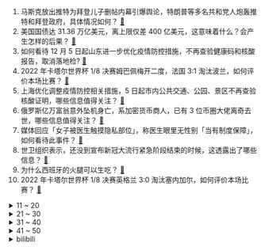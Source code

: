 1. 马斯克放出推特为拜登儿子删帖内幕引爆舆论，特朗普等多名共和党人炮轰推特和拜登政府，具体情况如何？ [:link:](https://www.zhihu.com/question/570333472)
2. 美国国债达 31.36 万亿美元，离上限仅差 400 亿美元，这意味着什么？会产生怎样的后果？ [:link:](https://www.zhihu.com/question/570347728)
3. 如何看待 12 月 5 日起山东进一步优化疫情防控措施，不再查验健康码和核酸报告，取消落地检? [:link:](https://www.zhihu.com/question/570396698)
4. 2022 年卡塔尔世界杯 1/8 决赛姆巴佩梅开二度，法国 3:1 淘汰波兰，如何评价本场比赛？ [:link:](https://www.zhihu.com/question/570390361)
5. 上海优化调整疫情防控相关措施，5 日起市内公共交通、公园、景区不再查验核酸证明，哪些信息值得关注？ [:link:](https://www.zhihu.com/question/570354004)
6. 俄罗斯亿万富翁意外坠机身亡，系加密货币商人，已有 3 位币圈大佬离奇去世，哪些信息值得关注？ [:link:](https://www.zhihu.com/question/569825450)
7. 媒体回应「女子被医生触摸隐私部位」，称医生眼里无性别「当有制度保障」，如何看待此事件？ [:link:](https://www.zhihu.com/question/569967703)
8. 世卫组织表示，还没到宣布新冠大流行紧急阶段结束的时候，这透露出了哪些信息？ [:link:](https://www.zhihu.com/question/570329476)
9. 为什么西班牙的火腿可以生吃？ [:link:](https://www.zhihu.com/question/568579345)
10. 2022 年卡塔尔世界杯 1/8 决赛英格兰 3:0 淘汰塞内加尔，如何评价本场比赛？ [:link:](https://www.zhihu.com/question/570390447)
<details>
<summary>11 ~ 20</summary>

11. 为什么围棋第一步不能下在天元？ [:link:](https://www.zhihu.com/question/561552405)
12. 《柳叶刀》对曹彬、张定宇论文发布关注声明称「将进一步调查数据错误」，具体情况如何？哪些信息值得关注？ [:link:](https://www.zhihu.com/question/570287099)
13. 浙江杭州、宁波等多地优化调整防疫措施，不再开展常态化核酸检测，将带来哪些影响？ [:link:](https://www.zhihu.com/question/570413276)
14. 感染新冠病毒是一种怎样的体验？有人能说说你们经历了什么吗？ [:link:](https://www.zhihu.com/question/510351643)
15. 神舟十四号载人飞船返回舱在东风着陆场成功着陆，飞行任务取得圆满成功，如何评价这次任务的意义？ [:link:](https://www.zhihu.com/question/570226294)
16. 美国家情报总监称「俄乌冲突将在未来数月内放缓」，哪些信息值得关注？ [:link:](https://www.zhihu.com/question/570331295)
17. 专家表示新冠回归乙类管理条件渐趋成熟，如何看待这一观点？如果由甲类变为乙类在疫情防控上有何区别？ [:link:](https://www.zhihu.com/question/570378623)
18. FTX 创始人亮相，身家曾达 260 亿美元，现仅剩十万美元存款，对爆雷一问三不知，哪些信息值得关注？ [:link:](https://www.zhihu.com/question/569988836)
19. 个人养老金有必要买吗？ [:link:](https://www.zhihu.com/question/568974391)
20. 在特别黑暗的中世纪的欧洲，为什么就能拥有着八十多所的大学？ [:link:](https://www.zhihu.com/question/297128262)
</details>
<details>
<summary>21 ~ 30</summary>

21. 高福表示未来疫情防控的目标将强调「清病不清毒」，如何理解这一观点？ [:link:](https://www.zhihu.com/question/570387595)
22. 生完孩子后上班和带娃如何抉择？ [:link:](https://www.zhihu.com/question/568096101)
23. 为什么孩子要做家务？ [:link:](https://www.zhihu.com/question/569502443)
24. 你小时候冬天有多冷？ [:link:](https://www.zhihu.com/question/569525053)
25. 男子 90 万年薪上班太无聊起诉公司，每天上班看报散步摸鱼，如何看待此事件？ [:link:](https://www.zhihu.com/question/570143745)
26. 幼儿园的美术活动中，老师布置任务让画秋天，孩子却画了雪人，怎样让孩子对季节有明确认知？ [:link:](https://www.zhihu.com/question/565432421)
27. 辽宁锦州发布「放弃努力太可惜」公告 14 小时后宣布「解封」，哪些信息值得关注？ [:link:](https://www.zhihu.com/question/570243426)
28. 为什么像《冰与火之歌》，和《魔戒》这类魔幻题材小说得不了诺贝尔文学奖? [:link:](https://www.zhihu.com/question/570212908)
29. 《三体》中韦德的威慑度为100%是不是太过绝对了？ [:link:](https://www.zhihu.com/question/435944781)
30. 外媒报道球王贝利放弃化疗转入临终病房，目前情况如何？你对贝利有哪些深刻印象？巅峰时代的他有多强？ [:link:](https://www.zhihu.com/question/570298623)
</details>
<details>
<summary>31 ~ 40</summary>

31. 胡锡进评「仍在查核酸但大量核酸点先撤了，这样的政策打架要不得」，如何看待这一现象？ [:link:](https://www.zhihu.com/question/570290298)
32. 一个人不会管理自己情绪的真正原因是什么? [:link:](https://www.zhihu.com/question/352862607)
33. 法院回应「儿子 1 家强占房屋父母被迫住养老院」，称其属非法侵占， 7 日内搬离，如何看待此事件？ [:link:](https://www.zhihu.com/question/569974701)
34. 浙江三名高中生在国际核心期刊发文，把「人在循环」引入结构预测，提升票房预测准确度，如何评价这一成果？ [:link:](https://www.zhihu.com/question/570249635)
35. 多国提出派航天员参与中国空间站任务，对此你有何想法？ [:link:](https://www.zhihu.com/question/570303356)
36. 美前官员称「别预想『中国会崩溃』，应接受美中共存现实」，如何评价此言论？ [:link:](https://www.zhihu.com/question/570330706)
37. 苏联没看出来「星球大战计划」是假的，为什么就一定能看出来登月是真的呢? [:link:](https://www.zhihu.com/question/569343143)
38. 立陶宛三军司令称，驻立美军已从对俄威慑转变为战备状态，这一状态将持续到 2025 年，释放了哪些信息？ [:link:](https://www.zhihu.com/question/570278102)
39. 神舟十四号三名航天员顺利出舱，身体状况良好，你对他们有哪些祝福？返回地面后航天员身体会经受怎样的考验？ [:link:](https://www.zhihu.com/question/570228451)
40. 世界杯 1/4 决赛英格兰大战法国，谁更有实力晋级 4 强？ [:link:](https://www.zhihu.com/question/570412011)
</details>
<details>
<summary>41 ~ 50</summary>

41. 本届世界杯六支亚足联球队破多项纪录，日韩的把球员送出去，把教练请进来的「留洋+青训」模式有何特别之处？ [:link:](https://www.zhihu.com/question/570275543)
42. 你吃过最好吃的烧烤是什么？ [:link:](https://www.zhihu.com/question/350974058)
43. 如何评价 2022 ICPC 杭州站？ [:link:](https://www.zhihu.com/question/569342284)
44. 考研小白，该怎么准备24考研？ [:link:](https://www.zhihu.com/question/548919899)
45. 冬天天气冷，孩子不爱出门不爱动怎么办？有哪些可以在室内进行的运动游戏吗？ [:link:](https://www.zhihu.com/question/565187026)
46. 梅西千场破门助阿根廷晋级卡塔尔世界杯 8 强，如何评价梅西本场比赛的表现？ [:link:](https://www.zhihu.com/question/570320479)
47. 俄官员称「对俄石油限价将危害欧盟能源安全」，具体危害有哪些？会产生哪些影响？ [:link:](https://www.zhihu.com/question/570331248)
48. 编曲如何用较少的乐器编写出丰满的听感？ [:link:](https://www.zhihu.com/question/568847851)
49. 有哪些小渔村/小镇可以满足「在海边生活的所有幻想」？ [:link:](https://www.zhihu.com/question/569398846)
50. 国产的人体工学椅有哪些质量好的品牌？ [:link:](https://www.zhihu.com/question/23600140)
</details><details>
<summary>bilibili</summary>

1. 一位粉丝想看到自己奔跑的样子 [:link:](//www.bilibili.com/video/BV1ED4y1Y7dc)
2. 风雨夜深人散尽，孤灯犹唤卖汤圆。夜夜除非，好酒留人醉。还原古画会滚的灯笼《滚灯》 [:link:](//www.bilibili.com/video/BV1MG411T7AV)
3. 羊村（3） [:link:](//www.bilibili.com/video/BV1Y44y1Q7BL)
4. 《原神》流浪者角色PV——「灰烬」 [:link:](//www.bilibili.com/video/BV1J24y1k7Ky)
5. 苦难是把磨刀石，你终将被打磨得锋利无比 [:link:](//www.bilibili.com/video/BV1r841157L2)
6. 耗时278天！这个视频是我们全部的青春！！！ [:link:](//www.bilibili.com/video/BV1584y167sD)
7. 卡扎菲的野望在哪里？【奇葩小国43】 [:link:](//www.bilibili.com/video/BV1sP4y197HU)
8. 历时9个月！我和影视飓风的圆梦之行 [:link:](//www.bilibili.com/video/BV1B14y1E7pz)
9. 火柴人 VS 我的世界系列第三十集 国王（The King） [:link:](//www.bilibili.com/video/BV1Jv4y1o7fU)
10. 为什么《星际穿越》的配乐，你一听就想哭？【银屏系】丨机核 [:link:](//www.bilibili.com/video/BV1524y1k787)
<details>
<summary>11 ~ 20</summary>

11. 汪？ [:link:](//www.bilibili.com/video/BV1M84y167Yy)
12. 伟大的骗子（分享一个奇怪的故事） [:link:](//www.bilibili.com/video/BV1G14y1J7Dh)
13. 你账号里的硬币值多少钱？ [:link:](//www.bilibili.com/video/BV1Z44y1U7eq)
14. 【世界杯/拟人】如果参赛国变成emoji美少女？ [:link:](//www.bilibili.com/video/BV1Jg411H7K5)
15. 想了解一下我就进来看，觉得耐心看完的人很温柔！ [:link:](//www.bilibili.com/video/BV1eG411u75w)
16. 【水果猎人】讲水果为什么一定要用拉丁学名？ [:link:](//www.bilibili.com/video/BV1m44y1D71k)
17. 球  王  姬  王 [:link:](//www.bilibili.com/video/BV1VP4y197si)
18. 最后的战斗！对决方腊！忠义的代价是？《水浒传》P49 [:link:](//www.bilibili.com/video/BV1Ye411N7eg)
19. 这操作也太离谱了！！ [:link:](//www.bilibili.com/video/BV18G4y1R7Nc)
20. 妹妹篡位成功，这个帐号归我啦，拿来吧你！！ [:link:](//www.bilibili.com/video/BV1tM41167EH)
</details>
<details>
<summary>21 ~ 30</summary>

21. 医生一眼就看出了我的问题 [:link:](//www.bilibili.com/video/BV1P24y1k7XT)
22. 「小泽」我感染了新冠病毒。 [:link:](//www.bilibili.com/video/BV1ZG4y1G7sF)
23. 【鉴定热门】某千万级食品安全科普up连黄豆芽和绿豆芽都不认识？信口科普第一人？ [:link:](//www.bilibili.com/video/BV1YP4y197QP)
24. 芬兰家人被啤酒鱼惊艳到抱盆喝汤！为了客家三酿疯狂抢起来！侄女恋情再遇轮番攻势！生日庆祝感动哭！ [:link:](//www.bilibili.com/video/BV1cR4y117kW)
25. 因装修低价出大量闲置，坐等有缘人！ [:link:](//www.bilibili.com/video/BV1UW4y1p7Bc)
26. 康师傅看了想打人！只是多了亿点点牛肉…… [:link:](//www.bilibili.com/video/BV1s44y1Q7sq)
27. 波 奇 米 亚 狂 想 曲 [:link:](//www.bilibili.com/video/BV13v4y1o7PJ)
28. 林家有女初长成  力拔山兮气盖世 [:link:](//www.bilibili.com/video/BV12K411R7mS)
29. 开局氪7000块！从肝开始的阴阳师，想成为大佬的第一天#1 [:link:](//www.bilibili.com/video/BV1Lg411H7f5)
30. 花费3000元爆肝10小时！我做出了比原版还贵的扑克牌！ [:link:](//www.bilibili.com/video/BV1fG4y1G7Bb)
</details>
<details>
<summary>31 ~ 40</summary>

31. 原来是小憋山 [:link:](//www.bilibili.com/video/BV1J24y1k76b)
32. 汽 车 人 征 兵 宣 传 [:link:](//www.bilibili.com/video/BV1oK411R77m)
33. 我的霸总团长？张翰演的抗日神剧有多雷人？看完哈哈哈哈 [:link:](//www.bilibili.com/video/BV1j24y1k7L3)
34. 论：和猫住是怎么欺骗领养人的？ [:link:](//www.bilibili.com/video/BV1Rv4y197U9)
35. 【原神】妈！我不要这个黄毛当我爸爸啊！！！ [:link:](//www.bilibili.com/video/BV19R4y1y7Ws)
36. 【原神】胡桃超美睡裙！你的女友胡桃——「旅途小憩」 [:link:](//www.bilibili.com/video/BV1PG411T7ea)
37. 真实大女主爽文！她如何用一幅画，让整个宫廷的男人疯狂！【透明的她 03】 [:link:](//www.bilibili.com/video/BV1HG4y1R7jE)
38. 轻改地狱！村头厕所没纸了？2023年一月新番扫雷推荐 [:link:](//www.bilibili.com/video/BV1g44y1S7Y3)
39. 炫富的最高境界，史上最“壕”家族——沙特王室 [:link:](//www.bilibili.com/video/BV1AM411r7mR)
40. 湖笔凭什么能是文房四宝之首？ [:link:](//www.bilibili.com/video/BV1mG4y197qB)
</details>
<details>
<summary>41 ~ 50</summary>

41. 请问这个游戏可以去米哈游应聘吗？ [:link:](//www.bilibili.com/video/BV1f44y1U7hT)
42. “明明可以靠演技吃饭，偏要踢球” [:link:](//www.bilibili.com/video/BV1iP4y197XS)
43. 英语亮剑玩的就是西海岸 [:link:](//www.bilibili.com/video/BV18e411N76q)
44. 一次普通的出行，竟成了迷惑行为大赏 [:link:](//www.bilibili.com/video/BV1EP411M71G)
45. 自拍这么拍，才有吸引力♥我发现了拍出吸引力的秘密！ [:link:](//www.bilibili.com/video/BV1Ev4y1d7By)
46. 只 因 批 量 生 产 机 [:link:](//www.bilibili.com/video/BV1hP4y197Dz)
47. 英语速记，如果当时英语老师这么教，我早已是世界闻名的外交家 [:link:](//www.bilibili.com/video/BV1iY411d7zf)
48. 你听听你说的这是人话？【阅片无数Ⅱ 69】 [:link:](//www.bilibili.com/video/BV1R24y1C7ga)
49. 钟楼南门老奶奶居然以前是老中医 [:link:](//www.bilibili.com/video/BV1Ed4y187rF)
50. 传统口技教学《老狗吠深巷》 [:link:](//www.bilibili.com/video/BV1sP4y197Tu)
</details>
<details>
<summary>51 ~ 60</summary>

51. 当一个秃头梳起了高马尾，结果居然… [:link:](//www.bilibili.com/video/BV1LP4y1Q7dZ)
52. 【私藏馆】Daniel Powter《Free Loop》超治愈神曲！希望一切都会过去 [:link:](//www.bilibili.com/video/BV1E84y167ZA)
53. 经典s1大战卡卡西 [:link:](//www.bilibili.com/video/BV1484y167uP)
54. 男朋友有了兄弟就忘了我！可以理解……才怪！ [:link:](//www.bilibili.com/video/BV1Qg411n7dx)
55. 这才是真正的元歌！！ [:link:](//www.bilibili.com/video/BV18K411X77J)
56. 100美元轻松收入囊中，挑战C罗2.7米1000美元有希望吗？ [:link:](//www.bilibili.com/video/BV1614y1n7C8)
57. 【阿斗】一手烂牌打成王炸，小狼女二丫霸气变身顶级无面者！美剧史诗巨作《权力的游戏》第22期 [:link:](//www.bilibili.com/video/BV1WP411M71e)
58. 优菈核爆910w，载入原神核爆史册。 [:link:](//www.bilibili.com/video/BV1mK411X7Te)
59. 长生不老，不死不灭，你愿意吗？经典网剧《灵魂摆渡》第十七回 [:link:](//www.bilibili.com/video/BV1A14y1J78e)
60. 【原神】抽奖送你任意两只满命5星UP角色！（内含离谱抽卡现场） [:link:](//www.bilibili.com/video/BV17P4y1Q7YB)
</details>
<details>
<summary>61 ~ 70</summary>

61. 2022年爆火全网的BGM，听完一遍就上头！网友：太洗脑了 [:link:](//www.bilibili.com/video/BV1WM411672F)
62. 我没错....请取关我吧... [:link:](//www.bilibili.com/video/BV1cG411T7rT)
63. 这个名字让我足足笑了2分55秒！ [:link:](//www.bilibili.com/video/BV1B84y1C78H)
64. 刚当上一天新郎，女朋友就被拉去隔离了 [:link:](//www.bilibili.com/video/BV1uv4y1o7aY)
65. 十年过去，我才真正看懂了《一代宗师》！ [:link:](//www.bilibili.com/video/BV1vP4y197rT)
66. 《你的原神我的原神好像不一样》 [:link:](//www.bilibili.com/video/BV1zY411d7J6)
67. 有生之年！《变形金刚7:超能勇士崛起》首曝预告，黑猩猩队长变身！ [:link:](//www.bilibili.com/video/BV1KP411M7J8)
68. 十二位绝世容颜你最喜欢哪一位？ [:link:](//www.bilibili.com/video/BV1bG4y1G7pe)
69. 博士：凯尔希已经三天没揍我了 [:link:](//www.bilibili.com/video/BV1gG4y1R7g9)
70. 1万5的球票坐哪？和卡塔尔土豪一起看英格兰晋级！什么体验？ [:link:](//www.bilibili.com/video/BV14D4y1Y7sw)
</details>
<details>
<summary>71 ~ 80</summary>

71. 【趣味地理】卡塔尔花的钱都能成为一道地理题？！ [:link:](//www.bilibili.com/video/BV1pK411X7ZE)
72. 【坤坤子】不想要小黑子 - 豎屏 [:link:](//www.bilibili.com/video/BV1P841157RH)
73. 我的鸽子是个社交恐怖分子 [:link:](//www.bilibili.com/video/BV1A84y1k7qM)
74. 黄衣宝宝 圣诞特别版！我的厨房着火了！ [:link:](//www.bilibili.com/video/BV1C14y1E7kC)
75. 当你正确开嗓之后，你的声音到底有多好听？ [:link:](//www.bilibili.com/video/BV1xv4y1o75X)
76. 中国渔民有多牛？外国间谍：声纳无铜 捞走无用 [:link:](//www.bilibili.com/video/BV1we4y1u7ok)
77. 你追到我，我就让你…… [:link:](//www.bilibili.com/video/BV1FR4y117oa)
78. 魈：如果在十八我没能送你花~ [:link:](//www.bilibili.com/video/BV1rG4y1G7pZ)
79. GG爆和小红帽肯定有一腿，每天都在帮忙疏通下水道！ [:link:](//www.bilibili.com/video/BV1Zg411n7rA)
80. 【科普】皮肤科医生才会告诉你的护肤冷知识，我知道你肯定做对了 [:link:](//www.bilibili.com/video/BV1924y1C7TX)
</details>
<details>
<summary>81 ~ 90</summary>

81. 这就是聊天不加表情的区别 [:link:](//www.bilibili.com/video/BV1Kg411H7xw)
82. 此时此刻一位靓女失去了对足球的热爱… [:link:](//www.bilibili.com/video/BV1P84y1k7VD)
83. 深夜路边摊，炒饼丝炒泡面配上撸不完的烤串！ [:link:](//www.bilibili.com/video/BV1VP411M7yY)
84. 救助达乌里寒鸦 [:link:](//www.bilibili.com/video/BV1L14y1E7M2)
85. 暴杀JJking：科技神王！彻底疯狂！爆杀连体婴必备！ [:link:](//www.bilibili.com/video/BV19g411n79G)
86. 蓝 色 妖 姬 是 怎 样 炼 成 的 [:link:](//www.bilibili.com/video/BV1qe4y1g77n)
87. 不 被 爱 的 刺 猬 是 会 退 化 的 [:link:](//www.bilibili.com/video/BV1VR4y117Xd)
88. 5000万赔偿金？！迷你世界终审败诉！或突破国内游戏侵权案最高记录！ [:link:](//www.bilibili.com/video/BV17K411R7vM)
89. 打工人的逆袭！20岁坐拥240亿资产！《财阀家的小儿子》重生复仇大开金手指！ [:link:](//www.bilibili.com/video/BV1M841157u8)
90. 上舰免全额？主播嘴全责！！！ [:link:](//www.bilibili.com/video/BV17D4y1Y7b5)
</details>
<details>
<summary>91 ~ 100</summary>

91. 悲伤并没有消失，只是转移了 [:link:](//www.bilibili.com/video/BV1UG4y1971j)
92. DECO*27 - 毒林檎 feat. 初音未来 [:link:](//www.bilibili.com/video/BV17M4116764)
93. 【鬼谷闲谈】以硅质构筑身体的硬核碳基生物 [:link:](//www.bilibili.com/video/BV18M41167kZ)
94. 《南汸亾笗天哋煩悩》 [:link:](//www.bilibili.com/video/BV1G84y1k7Bj)
95. 谁都不能错过！脸蛋天才宋亚轩又来恃靓行凶 [:link:](//www.bilibili.com/video/BV12W4y1u73A)
96. 开枪射击冰面，弹头却变成迷你陀螺，并非巧合的子弹变陀螺原理 [:link:](//www.bilibili.com/video/BV1nv4y1o7QL)
97. 不用炒糖色，不用油炸的《糖醋排骨》，可以开始准备年夜饭了。 [:link:](//www.bilibili.com/video/BV15G4y1R76p)
98. 评分5.5！这部动画砸钱无数，却让原作风评被害...... [:link:](//www.bilibili.com/video/BV1VG4y1V7ca)
99. 江泽民伟大光辉的一生 [:link:](//www.bilibili.com/video/BV1Md4y1471w)
100. 老豆反差舞 [:link:](//www.bilibili.com/video/BV1Ud4y1x7uF)
</details></details>